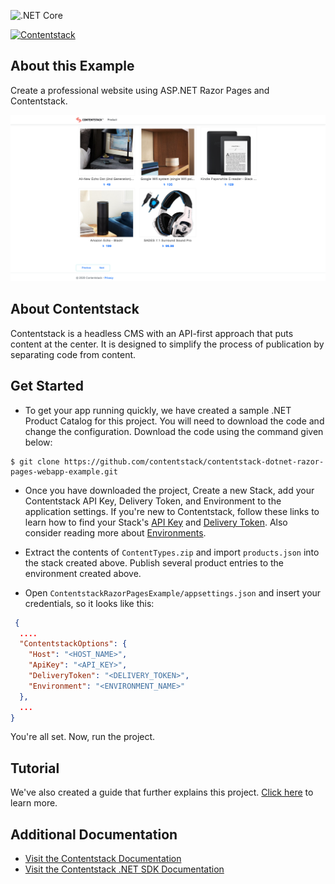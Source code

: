 ![.NET Core](https://github.com/contentstack/contentstack-dotnet-razor-pages-webapp-example/workflows/.NET%20Core/badge.svg)

[![Contentstack](https://www.contentstack.com/docs/static/images/contentstack.png)](https://www.contentstack.com/)

## About this Example
Create a professional website using ASP.NET Razor Pages and Contentstack.

![Homepage Screenshot](Screenshots/product-catalog.png?raw=true "Homepage Screenshot")

## About Contentstack
Contentstack is a headless CMS with an API-first approach that puts content at the center. It is designed to simplify the process of publication by separating code from content.

## Get Started

 - To get your app running quickly, we have created a sample .NET Product Catalog for this project. You will need to download the code and change the configuration. Download the code using the command given below:
 
```
$ git clone https://github.com/contentstack/contentstack-dotnet-razor-pages-webapp-example.git
```
  
 - Once you have downloaded the project, Create a new Stack, add your Contentstack API Key, Delivery Token, and Environment to the application settings. If you're new to Contentstack, follow these links to learn how to find your Stack's [API Key](https://www.contentstack.com/docs/guide/stack#edit-a-stack) and [Delivery Token](https://www.contentstack.com/docs/guide/tokens#create-a-delivery-token). Also consider reading more about [Environments](https://www.contentstack.com/docs/guide/environments).

- Extract the contents of `ContentTypes.zip` and import `products.json` into the stack created above. Publish several product entries to the environment created above.

 - Open ```ContentstackRazorPagesExample/appsettings.json``` and insert your credentials, so it looks like this:
```json
 {
  ....
  "ContentstackOptions": {
    "Host": "<HOST_NAME>",
    "ApiKey": "<API_KEY>",
    "DeliveryToken": "<DELIVERY_TOKEN>",
    "Environment": "<ENVIRONMENT_NAME>"
  },
  ...
}
```

You're all set. Now, run the project.

## Tutorial
We've also created a guide that further explains this project. [Click here](https://www.contentstack.com/docs/example-apps/build-product-catalog-example-app-using-razor-pages-in-asp-dotnet-core-and-contentstack-dotnet-sdk)
to learn more.

## Additional Documentation
 - [Visit the Contentstack Documentation](https://www.contentstack.com/docs/)
 - [Visit the Contentstack .NET SDK Documentation](https://github.com/contentstack/contentstack-dotnet)
